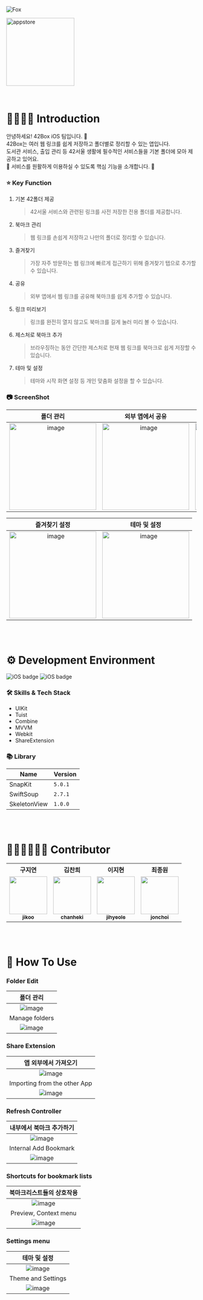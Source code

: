 <div>
    <img src="https://github.com/42Box/iOS/assets/116494364/ab0a2abc-f065-4d5f-b33e-b114979011cf" alt="Fox">
</div>


[<img width="180" alt="appstore" src="https://user-images.githubusercontent.com/55099365/196023806-5eb7be0f-c7cf-4661-bb39-35a15146c33a.png">](https://apps.apple.com)

<br/>

# 💁‍♀️💁‍♂️ Introduction
안녕하세요! 42Box iOS 팀입니다. 🦊 <br/>
42Box는 여러 웹 링크를 쉽게 저장하고 폴더별로 정리할 수 있는 앱입니다. <br/>
도서관 서비스, 출입 관리 등 42서울 생활에 필수적인 서비스들을 기본 폴더에 모아 제공하고 있어요. <br/>
📢 서비스를 원활하게 이용하실 수 있도록 핵심 기능을 소개합니다. 👀 <br/>


### ⭐️ Key Function
1. 기본 42폴더 제공 

   > 42서울 서비스와 관련된 링크를 사전 저장한 전용 폴더를 제공합니다.

2. 북마크 관리

   > 웹 링크를 손쉽게 저장하고 나만의 폴더로 정리할 수 있습니다.

3. 즐겨찾기

   > 가장 자주 방문하는 웹 링크에 빠르게 접근하기 위해 즐겨찾기 탭으로 추가할 수 있습니다.

4. 공유

   > 외부 앱에서 웹 링크를 공유해 북마크를 쉽게 추가할 수 있습니다.

5. 링크 미리보기
   
   > 링크를 완전히 열지 않고도 북마크를 길게 눌러 미리 볼 수 있습니다.
   
6. 제스처로 북마크 추가
   
   > 브라우징하는 동안 간단한 제스처로 현재 웹 링크를 북마크로 쉽게 저장할 수 있습니다.

7. 테마 및 설정

   > 테마와 시작 화면 설정 등 개인 맞춤화 설정을 할 수 있습니다.

### 📷 ScreenShot

| 폴더 관리 | 외부 앱에서 공유 | 제스처로 북마크 추가 |
|:---:|:---:|:---:|
|<img width="230" alt="image" src="https://github.com/42Box/iOS/assets/116494364/e07a8b51-97f6-4c45-a857-63bfb0e42564">|<img width="230" alt="image" src="https://github.com/42Box/iOS/assets/116494364/448b6272-8b2e-4127-99f1-4a504ed1441a">|<img width="230" alt="image" src="https://github.com/42Box/iOS/assets/116494364/9c8dfdaf-d1da-4e7a-bca9-221017dc1e5d">|


| 즐겨찾기 설정 | 테마 및 설정 |
|:---:|:---:|
|<img width="230" alt="image" src="https://github.com/42Box/iOS/assets/116494364/0d1a1e51-f9d5-4c65-9883-538c95a977ed">|<img width="230" alt="image" src="https://github.com/42Box/iOS/assets/116494364/edda41cb-e6f9-4113-9b98-7851efe24a58">|

<br/>
<br/>

# ⚙️ Development Environment
![iOS badge](https://img.shields.io/badge/iOS-15.0+-silver?style=flat-square)
![iOS badge](https://img.shields.io/badge/Xcode-15.0+-blue?style=flat-square)

### 🛠 Skills & Tech Stack

* UIKit
* Tuist
* Combine
* MVVM
* Webkit
* ShareExtension


### 📚 Library
| Name              |Version |
| ----------------- | ------ |
| SnapKit           | `5.0.1`|
| SwiftSoup         | `2.7.1`|
| SkeletonView      | `1.0.0`|

<br/>
<br/>

# 👩🏻‍💻🧑🏻‍💻 Contributor

<table>
  <tr>
    <th>구지연</th> 
    <th>김찬희</th> 
    <th>이지현</th> 
    <th>최종원</th> 
  </tr>
  <tr>
    <td align="center"><a href="https://github.com/noeyiz"><img src="https://avatars.githubusercontent.com/u/116897060?v=4?s=100" height="100px;" alt=""/><br /><sub><b>jikoo</b></sub></a><br /></td>
    <td align="center"><a href="https://github.com/chanhihi"><img src="https://github.com/42Box/iOS/assets/116494364/abbe0aab-ff8f-414c-8a05-542e7ad1b0b1" height="100px;" alt=""/><br /><sub><b>chanheki</b></sub></a><br /></td>
    <td align="center"><a href="https://github.com/JH713"><img src="https://github.com/42Box/iOS/assets/86519350/c93e2f11-6b46-4d1e-8f00-80f5c7d657f8" height="100px;" alt=""/><br /><sub><b>jihyeole</b></sub></a><br /></td>
    <td align="center"><a href="https://github.com/jonnwon"><img src="https://github.com/42Box/iOS/assets/116494364/884cde0b-3248-4a35-8aa5-cb1eacacaf74" height="100px;" alt=""/><br /><sub><b>jonchoi</b></sub></a><br /></td>
  </tr>

</table>

<br/>
<br/>

# 🔎 How To Use

### Folder Edit

|폴더 관리|
|:---:|
|<img alt="image" src="https://github.com/42Box/iOS/assets/85754295/f5164646-5ba0-4193-b9b6-eb1c4e01163e">|
|Manage folders|
|<img alt="image" src="https://github.com/42Box/iOS/assets/116494364/e07a8b51-97f6-4c45-a857-63bfb0e42564">|

### Share Extension

|앱 외부에서 가져오기|
|:---:|
|<img alt="image" src="https://github.com/42Box/iOS/assets/85754295/cb1f0768-3fe6-40b1-9ca3-ff50f53119f4">|
|Importing from the other App|
|<img alt="image" src="https://github.com/42Box/iOS/assets/116494364/448b6272-8b2e-4127-99f1-4a504ed1441a">|

### Refresh Controller

|내부에서 북마크 추가하기|
|:---:|
|<img alt="image" src="https://github.com/42Box/iOS/assets/85754295/7e83aeb6-8518-4183-8084-48e70087a304">|
|Internal Add Bookmark|
|<img alt="image" src="https://github.com/42Box/iOS/assets/116494364/9c8dfdaf-d1da-4e7a-bca9-221017dc1e5d">|

### Shortcuts for bookmark lists

|북마크리스트들의 상호작용|
|:---:|
|<img alt="image" src="https://github.com/42Box/iOS/assets/85754295/82a5941c-e7d1-43f4-96bd-649ecfcc312e">|
|Preview, Context menu|
|<img alt="image" src="https://github.com/42Box/iOS/assets/116494364/0d1a1e51-f9d5-4c65-9883-538c95a977ed">|

### Settings menu
|테마 및 설정|
|:---:|
|<img alt="image" src="https://github.com/42Box/iOS/assets/85754295/73f09320-2d85-4ba3-a3b8-067a49a33c55">|
|Theme and Settings|
|<img alt="image" src="https://github.com/42Box/iOS/assets/116494364/edda41cb-e6f9-4113-9b98-7851efe24a58">|
